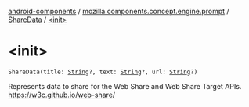 [android-components](../../index.md) / [mozilla.components.concept.engine.prompt](../index.md) / [ShareData](index.md) / [&lt;init&gt;](./-init-.md)

# &lt;init&gt;

`ShareData(title: `[`String`](https://kotlinlang.org/api/latest/jvm/stdlib/kotlin/-string/index.html)`?, text: `[`String`](https://kotlinlang.org/api/latest/jvm/stdlib/kotlin/-string/index.html)`?, url: `[`String`](https://kotlinlang.org/api/latest/jvm/stdlib/kotlin/-string/index.html)`?)`

Represents data to share for the Web Share and Web Share Target APIs.
https://w3c.github.io/web-share/

